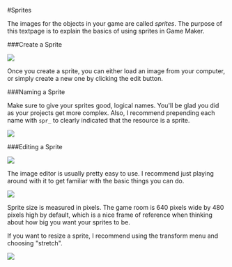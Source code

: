 #Sprites

The images for the objects in your game are called *sprites*. The purpose of this textpage is to explain the basics of using sprites in Game Maker.

###Create a Sprite

![](http://christensenacademy.org/modules/beginning-game-maker/textpages/sprites-create.png)

Once you create a sprite, you can either load an image from your computer, or simply create a new one by clicking the edit button.

###Naming a Sprite

Make sure to give your sprites good, logical names. You'll be glad you did as your projects get more complex. Also, I recommend prepending each name with `spr_` to clearly indicated that the resource is a sprite.

![](http://christensenacademy.org/modules/beginning-game-maker/textpages/sprites-naming.png)

###Editing a Sprite

![](http://christensenacademy.org/modules/beginning-game-maker/textpages/sprite-editor-screen.png)

The image editor is usually pretty easy to use. I recommend just playing around with it to get familiar with the basic things you can do.

![](http://christensenacademy.org/modules/beginning-game-maker/textpages/sprites-editor.png)

Sprite size is measured in pixels. The game room is 640 pixels wide by 480 pixels high by default, which is a nice frame of reference when thinking about how big you want your sprites to be.

If you want to resize a sprite, I recommend using the transform menu and choosing "stretch".

![](http://christensenacademy.org/modules/beginning-game-maker/textpages/sprites-stretch.png)
